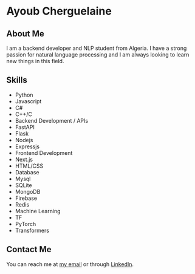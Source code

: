 # Ayoub Cherguelaine

## About Me
I am a backend developer and NLP student from Algeria.
I have a strong passion for natural language processing and I am always looking to learn new things in this field.


## Skills
- Python
- Javascript
- C#
- C++/C
- Backend Development / APIs
- FastAPI
- Flask
- Nodejs
- Expressjs
- Frontend Development
- Next.js
- HTML/CSS
- Database
- Mysql
- SQLite
- MongoDB
- Firebase
- Redis
- Machine Learning
- TF
- PyTorch
- Transformers

## Contact Me
You can reach me at [my email](mailto:cherguelainea@gmail.com) or through [LinkedIn](https://www.linkedin.com/in/ayoub-cherguelaine/).

<!---
AyoubCherguelaine/AyoubCherguelaine is a ✨ special ✨ repository because its `README.md` (this file) appears on your GitHub profile.
You can click the Preview link to take a look at your changes.
--->
